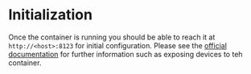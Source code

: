 # Initialization
Once the container is running you should be able to reach it at `http://<host>:8123` for initial configuration. Please see the [official documentation](https://www.home-assistant.io/docs/) for further information such as exposing devices to teh container.
